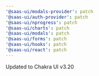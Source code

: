 ```yaml
---
'@saas-ui/modals-provider': patch
'@saas-ui/auth-provider': patch
'@saas-ui/nprogress': patch
'@saas-ui/charts': patch
'@saas-ui/modals': patch
'@saas-ui/forms': patch
'@saas-ui/hooks': patch
'@saas-ui/react': patch
---
```


Updated to Chakra UI v3.20
